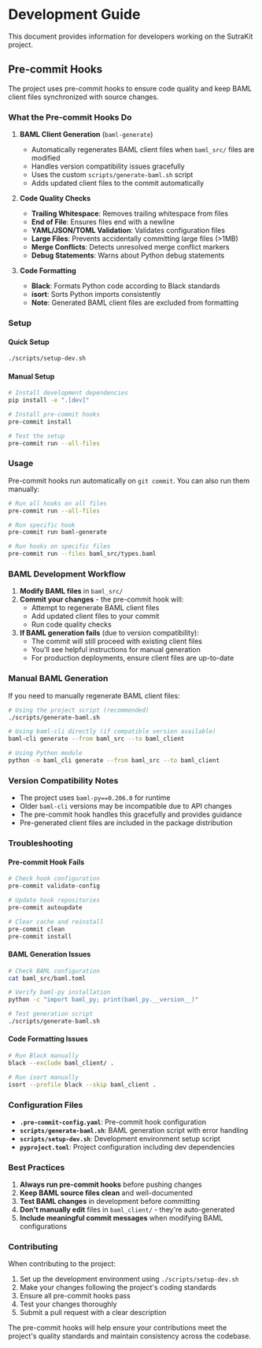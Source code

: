 # Development Guide

This document provides information for developers working on the SutraKit project.

## Pre-commit Hooks

The project uses pre-commit hooks to ensure code quality and keep BAML client files synchronized with source changes.

### What the Pre-commit Hooks Do

1. **BAML Client Generation** (`baml-generate`)
   - Automatically regenerates BAML client files when `baml_src/` files are modified
   - Handles version compatibility issues gracefully
   - Uses the custom `scripts/generate-baml.sh` script
   - Adds updated client files to the commit automatically

2. **Code Quality Checks**
   - **Trailing Whitespace**: Removes trailing whitespace from files
   - **End of File**: Ensures files end with a newline
   - **YAML/JSON/TOML Validation**: Validates configuration files
   - **Large Files**: Prevents accidentally committing large files (>1MB)
   - **Merge Conflicts**: Detects unresolved merge conflict markers
   - **Debug Statements**: Warns about Python debug statements

3. **Code Formatting**
   - **Black**: Formats Python code according to Black standards
   - **isort**: Sorts Python imports consistently
   - **Note**: Generated BAML client files are excluded from formatting

### Setup

#### Quick Setup
```bash
./scripts/setup-dev.sh
```

#### Manual Setup
```bash
# Install development dependencies
pip install -e ".[dev]"

# Install pre-commit hooks
pre-commit install

# Test the setup
pre-commit run --all-files
```

### Usage

Pre-commit hooks run automatically on `git commit`. You can also run them manually:

```bash
# Run all hooks on all files
pre-commit run --all-files

# Run specific hook
pre-commit run baml-generate

# Run hooks on specific files
pre-commit run --files baml_src/types.baml
```

### BAML Development Workflow

1. **Modify BAML files** in `baml_src/`
2. **Commit your changes** - the pre-commit hook will:
   - Attempt to regenerate BAML client files
   - Add updated client files to your commit
   - Run code quality checks
3. **If BAML generation fails** (due to version compatibility):
   - The commit will still proceed with existing client files
   - You'll see helpful instructions for manual generation
   - For production deployments, ensure client files are up-to-date

### Manual BAML Generation

If you need to manually regenerate BAML client files:

```bash
# Using the project script (recommended)
./scripts/generate-baml.sh

# Using baml-cli directly (if compatible version available)
baml-cli generate --from baml_src --to baml_client

# Using Python module
python -m baml_cli generate --from baml_src --to baml_client
```

### Version Compatibility Notes

- The project uses `baml-py==0.206.0` for runtime
- Older `baml-cli` versions may be incompatible due to API changes
- The pre-commit hook handles this gracefully and provides guidance
- Pre-generated client files are included in the package distribution

### Troubleshooting

#### Pre-commit Hook Fails
```bash
# Check hook configuration
pre-commit validate-config

# Update hook repositories
pre-commit autoupdate

# Clear cache and reinstall
pre-commit clean
pre-commit install
```

#### BAML Generation Issues
```bash
# Check BAML configuration
cat baml_src/baml.toml

# Verify baml-py installation
python -c "import baml_py; print(baml_py.__version__)"

# Test generation script
./scripts/generate-baml.sh
```

#### Code Formatting Issues
```bash
# Run Black manually
black --exclude baml_client/ .

# Run isort manually
isort --profile black --skip baml_client .
```

### Configuration Files

- **`.pre-commit-config.yaml`**: Pre-commit hook configuration
- **`scripts/generate-baml.sh`**: BAML generation script with error handling
- **`scripts/setup-dev.sh`**: Development environment setup script
- **`pyproject.toml`**: Project configuration including dev dependencies

### Best Practices

1. **Always run pre-commit hooks** before pushing changes
2. **Keep BAML source files clean** and well-documented
3. **Test BAML changes** in development before committing
4. **Don't manually edit** files in `baml_client/` - they're auto-generated
5. **Include meaningful commit messages** when modifying BAML configurations

### Contributing

When contributing to the project:

1. Set up the development environment using `./scripts/setup-dev.sh`
2. Make your changes following the project's coding standards
3. Ensure all pre-commit hooks pass
4. Test your changes thoroughly
5. Submit a pull request with a clear description

The pre-commit hooks will help ensure your contributions meet the project's quality standards and maintain consistency across the codebase.
